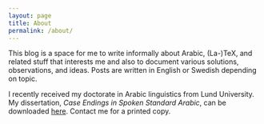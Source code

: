 ```yaml
---
layout: page
title: About
permalink: /about/
---
```


This blog is a space for me to write informally about Arabic, (La-)TeX, and related stuff that interests me and also to document various solutions, observations, and ideas. Posts are written in English or Swedish depending on topic.

I recently received my doctorate in Arabic linguistics from Lund University. My dissertation, *Case Endings in Spoken Standard Arabic*, can be downloaded [here](https://lup.lub.lu.se/search/publication/530e5fe6-ec77-4e84-9a45-0935598e86a8). Contact me for a printed copy.
